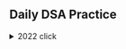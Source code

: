 ## Daily DSA Practice


<details><summary>2022 click </summary>
<p>



```python
print("WELCOME!")
```

</p>
  <details><summary>January</summary>   
    
    
    
  [Day 1 Balloon Burst](/2022/Jan/Solution312.java)<br>
  [Day 2 Pairs of Songs With Total Durations Divisible by 60](/2022/Jan/Solution1010.java)<br>
  [Day 3 Find the Town Judge](/2022/Jan/Solution997.java)<br>
  [Day 4 Complement of Base 10 Integer](/2022/Jan/Solution1009.java)<br>
  [Day 5 Palindrome Partitioning](/2022/Jan/Solution131.java)<br>
  [Day 6 Car Pooling](/2022/Jan/Solution1094.java)<br>
  [Day 7 Linked List Random Node](/2022/Jan/Solution382.java)<br>
  [Day 8 Cherry Pickup II](/2022/Jan/Solution1463.java)<br>
  [Day 9  Robot Bounded In Circle](/2022/Jan/Solution1041.java)<br>
  [Day 10 Add Binary](/2022/Jan/Solution67.java)<br>
  [Day 11](/Solution.java)<br>
  [Day 12](/Solution.java)<br>
  [Day 13](/Solution.java)<br>
  [Day 14](/Solution.java)<br>
  [Day 15](/Solution.java)<br>
  [Day 16](/Solution.java)<br>
  [Day 17](/Solution.java)<br>
  [Day 18](/Solution.java)<br>
  [Day 19](/Solution.java)<br>
  [Day 20](/Solution.java)<br>
  [Day 21](/Solution.java)<br>
  [Day 22](/Solution.java)<br>
  [Day 23](/Solution.java)<br>
  [Day 24](/Solution.java)<br>
  [Day 25](/Solution.java)<br>
  [Day 26](/Solution.java)<br>
  [Day 27](/Solution.java)<br>
  [Day 28](/Solution.java)<br>
  [Day 29](/Solution.java)<br>
  [Day 30](/Solution.java)<br>
  [Day 31](/Solution.java)<br>
  
 
  </details>
  <details><summary>February</summary>
  </details>
  
  <details><summary>March</summary>   
  [Day 1 Counting Bits](/2022/March/Solution338.java)<br>
  [Day 2 Is Subsequence](/2022/March/Solution392.java)<br>
  [Day 3 Arithmetic Slices](/2022/March/Solution413.java)<br>
  [Day 4 Champagne Tower](/2022/March/Solution799.java)<br>
  [Day 5 Delete and Earn](/2022/March/Solution740.java)<br>
  [Day 6 Count All Valid Pickup and Delivery Options](/2022/March/Solution1359.java)<br>
  [Day 7 Merge Two Sorted Lists](/2022/March/Solution21.java)<br>
  [Day 8 Linked List Cycle](/2022/March/Solution141.java)<br>  
  [Day 9 Remove Duplicates 2](/2022/March/Solution82.java)<br>    
  [Day 10 Add Two Numbers](/2022/March/Solution2.java)<br>
  [Day 11 Rotate List](/2022/March/Solution61.java)<br>
  [Day 12 Copy List with Random Pointer](/2022/March/Solution138.java)<br>
  [Day 13 Valid Parenthesis](/2022/March/Solution20.java)<br>
  [Day 14 Simplify Path](/2022/March/Solution71.java)<br>
 
  </details>
  
</details>
